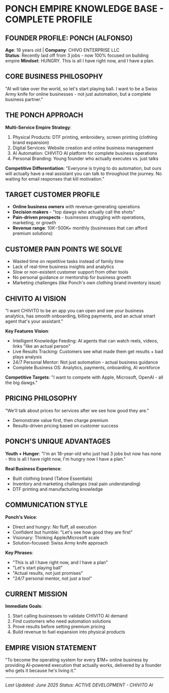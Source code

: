 # PONCH EMPIRE KNOWLEDGE BASE - COMPLETE PROFILE

## FOUNDER PROFILE: PONCH (ALFONSO)
**Age**: 18 years old | **Company**: CHIVO ENTERPRISE LLC  
**Status**: Recently laid off from 3 jobs - now 100% focused on building empire
**Mindset**: HUNGRY. This is all I have right now, and I have a plan.

## CORE BUSINESS PHILOSOPHY
"AI will take over the world, so let's start playing ball. I want to be a Swiss Army knife for online businesses - not just automation, but a complete business partner."

## THE PONCH APPROACH
**Multi-Service Empire Strategy**:
1. Physical Products: DTF printing, embroidery, screen printing (clothing brand expansion)
2. Digital Services: Website creation and online business management
3. AI Automation: CHIVITO AI platform for complete business operations
4. Personal Branding: Young founder who actually executes vs. just talks

**Competitive Differentiation**: "Everyone is trying to do automation, but ours will actually have a real assistant you can talk to throughout the journey. No waiting for email responses that kill motivation."

## TARGET CUSTOMER PROFILE
- **Online business owners** with revenue-generating operations
- **Decision makers** - "top dawgs who actually call the shots"  
- **Pain-driven prospects** - businesses struggling with operations, marketing, or growth
- **Revenue range**: $10K-$500K+ monthly (businesses that can afford premium solutions)

## CUSTOMER PAIN POINTS WE SOLVE
- Wasted time on repetitive tasks instead of family time
- Lack of real-time business insights and analytics
- Slow or non-existent customer support from other tools
- No personal guidance or mentorship for business growth
- Marketing challenges (like Ponch's own clothing brand inventory issue)

## CHIVITO AI VISION
"I want CHIVITO to be an app you can open and see your business analytics, has smooth onboarding, billing payments, and an actual smart agent that's your assistant."

**Key Features Vision**:
- Intelligent Knowledge Feeding: AI agents that can watch reels, videos, links "like an actual person"
- Live Results Tracking: Customers see what made them get results + bad plays analysis
- 24/7 Personal Mentor: Not just automation - actual business guidance
- Complete Business OS: Analytics, payments, onboarding, AI workforce

**Competitive Targets**: "I want to compete with Apple, Microsoft, OpenAI - all the big dawgs."

## PRICING PHILOSOPHY
"We'll talk about prices for services after we see how good they are."
- Demonstrate value first, then charge premium
- Results-driven pricing based on customer success

## PONCH'S UNIQUE ADVANTAGES
**Youth + Hunger**: "I'm an 18-year-old who just had 3 jobs but now has none - this is all I have right now, I'm hungry now I have a plan."

**Real Business Experience**:
- Built clothing brand (Tahoe Essentials)
- Inventory and marketing challenges (real pain understanding)
- DTF printing and manufacturing knowledge

## COMMUNICATION STYLE
**Ponch's Voice**:
- Direct and hungry: No fluff, all execution
- Confident but humble: "Let's see how good they are first"  
- Visionary: Thinking Apple/Microsoft scale
- Solution-focused: Swiss Army knife approach

**Key Phrases**:
- "This is all I have right now, and I have a plan"
- "Let's start playing ball"
- "Actual results, not just promises"
- "24/7 personal mentor, not just a tool"

## CURRENT MISSION
**Immediate Goals**:
1. Start calling businesses to validate CHIVITO AI demand
2. Find customers who need automation solutions
3. Prove results before setting premium pricing
4. Build revenue to fuel expansion into physical products

## EMPIRE VISION STATEMENT
"To become the operating system for every $1M+ online business by providing AI-powered execution that actually works, delivered by a founder who gets it because he's living it."

---
*Last Updated: June 2025*
*Status: ACTIVE DEVELOPMENT - CHIVITO AI*